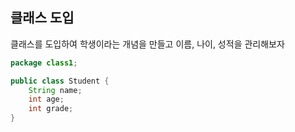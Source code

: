 ## 클래스 도입

클래스를 도입하여 학생이라는 개념을 만들고 이름, 나이, 성적을 관리해보자

```java
package class1;

public class Student {
    String name;
    int age;
    int grade;
}
```
